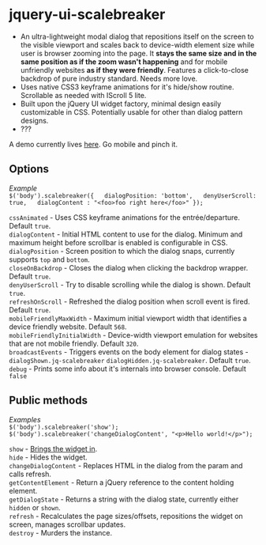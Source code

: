 # jquery-ui-scalebreaker

- An ultra-lightweight modal dialog that repositions itself on the screen to the visible viewport and scales back to device-width element size while user is browser zooming into the page. It **stays the same size and in the same position as if the zoom wasn't happening** and for mobile unfriendly websites **as if they were friendly**. Features a click-to-close backdrop of pure industry standard. Needs more love.
- Uses native CSS3 keyframe animations for it's hide/show routine. Scrollable as needed with IScroll 5 lite.
- Built upon the jQuery UI widget factory, minimal design easily customizable in CSS. Potentially usable for other than dialog pattern designs.
- ???

A demo currently lives [here](http://mystrd.at/testing/jq-scalebreaker/demo/). Go mobile and pinch it.

## Options
*Example*  
`$('body').scalebreaker({  
  dialogPosition: 'bottom',  
  denyUserScroll: true,  
  dialogContent : "<foo>foo right here</foo>"
});`

`cssAnimated` - Uses CSS keyframe animations for the entrée/departure. Default `true`.  
`dialogContent` - Initial HTML content to use for the dialog. Minimum and maximum height before scrollbar is enabled is configurable in CSS.  
`dialogPosition` - Screen position to which the dialog snaps, currently supports `top` and `bottom`.  
`closeOnBackdrop` - Closes the dialog when clicking the backdrop wrapper. Default `true`.  
`denyUserScroll` - Try to disable scrolling while the dialog is shown. Default `true`.  
`refreshOnScroll` - Refreshed the dialog position when scroll event is fired. Default `true`.  
`mobileFriendlyMaxWidth` - Maximum initial viewport width that identifies a device friendly website. Default `568`.  
`mobileFriendlyInitialWidth` - Device-width viewport emulation for websites that are not mobile friendly. Default `320`.  
`broadcastEvents` - Triggers events on the body element for dialog states - `dialogShown.jq-scalebreaker` `dialogHidden.jq-scalebreaker`. Default `true`.  
`debug` - Prints some info about it's internals into browser console. Default `false`


## Public methods
*Examples*  
`$('body').scalebreaker('show');`  
`$('body').scalebreaker('changeDialogContent', "<p>Hello world!</p>");`

`show` - [Brings the widget in](https://www.youtube.com/watch?v=hkzl0zHIE2k).  
`hide` - Hides the widget.  
`changeDialogContent` - Replaces HTML in the dialog from the param and calls refresh.  
`getContentElement` - Return a jQuery reference to the content holding element.  
`getDialogState` - Returns a string with the dialog state, currently either `hidden` or `shown`.  
`refresh` - Recalculates the page sizes/offsets, repositions the widget on screen, manages scrollbar updates.  
`destroy` - Murders the instance.
